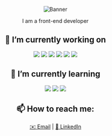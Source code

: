 

<p align="center">
  <img src="https://unsplash.com/photos/pen-near-black-lined-paper-and-eyeglasses-q10VITrVYUM" alt="Banner">
</p>

<p align="center">I am a front-end developer </p>


<h2 align="center">🚀  I’m currently working on</h2>
<p align="center">
<img src="https://img.shields.io/badge/HTML-E34F26?style=for-the-badge&logo=html5&logoColor=white">
  <img src="https://img.shields.io/badge/CSS-1572B6?style=for-the-badge&logo=css3&logoColor=white">
  <img src="https://img.shields.io/badge/JavaScript-F7DF1E?style=for-the-badge&logo=javascript&logoColor=black">
  <img src="https://img.shields.io/badge/React-61DAFB?style=for-the-badge&logo=react&logoColor=black">
  <img src="https://img.shields.io/badge/Next.js-000000?style=for-the-badge&logo=nextdotjs&logoColor=white">
  <img src="https://img.shields.io/badge/Tailwind_CSS-38B2AC?style=for-the-badge&logo=tailwind-css&logoColor=white">
</p>

<h2 align="center">🚀  I’m currently learning</h2>
<p align="center">
  <img src="https://img.shields.io/badge/TypeScript-007ACC?style=for-the-badge&logo=typescript&logoColor=white">
  <img src="https://img.shields.io/badge/Jest-C21325?style=for-the-badge&logo=jest&logoColor=white">
  <img src="https://img.shields.io/badge/Docker-2496ED?style=for-the-badge&logo=docker&logoColor=white">
</p>

<h2 align="center">📫 How to reach me: </h2>
<p align="center">
  <a href="zahramortazavi23@gmail.com">✉️ Email</a> | 
  <a href="https://linkedin.com/in/zahramortzv/">🔗 LinkedIn</a>
</p>

<p align="center">
  <img src="https://komarev.com/ghpvc/?username=yourusername&style=flat-square&color=blue" alt=""/>
</p>

<!--
**zahramortzv/zahramortzv** is a ✨ _special_ ✨ repository because its `README.md` (this file) appears on your GitHub profile.
<h2 align="center">📈 پروژه‌های من</h2>
<ul align="center">
  <li><a href="https://github.com/yourusername/project1">پروژه 1</a> - توضیح کوتاه</li>
  <li><a href="https://github.com/yourusername/project2">پروژه 2</a> - توضیح کوتاه</li>
</ul>

Here are some ideas to get you started:

- 🔭 I’m currently working on ...
- 🌱 I’m currently learning ...
- 👯 I’m looking to collaborate on ...
- 🤔 I’m looking for help with ...
- 💬 Ask me about ...
- 📫 How to reach me: ...
- 😄 Pronouns: ...
- ⚡ Fun fact: ...
-->
